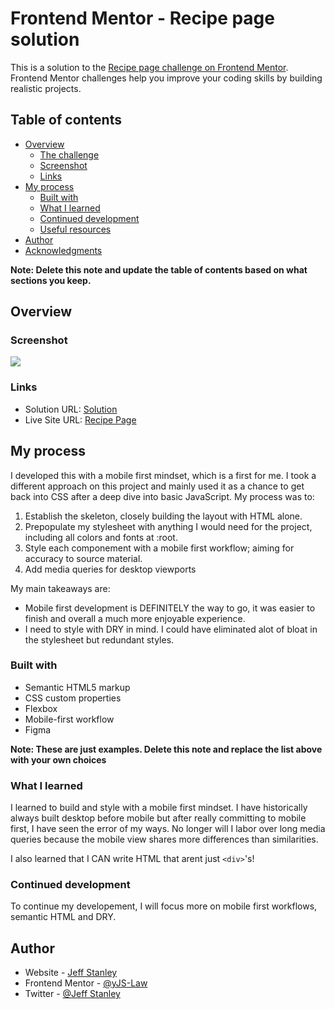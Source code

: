 # Frontend Mentor - Recipe page solution

This is a solution to the [Recipe page challenge on Frontend Mentor](https://www.frontendmentor.io/challenges/recipe-page-KiTsR8QQKm). Frontend Mentor challenges help you improve your coding skills by building realistic projects. 

## Table of contents

- [Overview](#overview)
  - [The challenge](#the-challenge)
  - [Screenshot](#screenshot)
  - [Links](#links)
- [My process](#my-process)
  - [Built with](#built-with)
  - [What I learned](#what-i-learned)
  - [Continued development](#continued-development)
  - [Useful resources](#useful-resources)
- [Author](#author)
- [Acknowledgments](#acknowledgments)

**Note: Delete this note and update the table of contents based on what sections you keep.**

## Overview

### Screenshot

![](./assets/images/Screenshot%202024-02-18%20at%201.49.39 PM.png)

### Links

- Solution URL: [Solution](https://www.frontendmentor.io/solutions/mobile-first-recipe-page-YUjHdpc6Ib)
- Live Site URL: [Recipe Page](https://js-law.github.io/Recipe-Page/)

## My process
I developed this with a mobile first mindset, which is a first for me. I took a different approach on this project and mainly used it as a chance to get back into CSS after a deep dive into basic JavaScript.
My process was to:
1. Establish the skeleton, closely building the layout with HTML alone.
2. Prepopulate my stylesheet with anything I would need for the project, including all colors and fonts at :root.
3. Style each componement with a mobile first workflow; aiming for accuracy to source material.
4. Add media queries for desktop viewports

My main takeaways are:
- Mobile first development is DEFINITELY the way to go, it was easier to finish and overall a much more enjoyable experience.
- I need to style with DRY in mind. I could have eliminated alot of bloat in the stylesheet but redundant styles.

### Built with

- Semantic HTML5 markup
- CSS custom properties
- Flexbox
- Mobile-first workflow
- Figma

**Note: These are just examples. Delete this note and replace the list above with your own choices**

### What I learned

I learned to build and style with a mobile first mindset. I have historically always built desktop before mobile but after really committing to mobile first, I have seen the error of my ways. No longer will I labor over long media queries because the mobile view shares more differences than similarities.

I also learned that I CAN write HTML that arent just `<div>`'s!

### Continued development

To continue my developement, I will focus more on mobile first workflows, semantic HTML and DRY.

## Author

- Website - [Jeff Stanley](https://js-law.github.io/portfolio/)
- Frontend Mentor - [@yJS-Law](https://www.frontendmentor.io/profile/JS-Law)
- Twitter - [@Jeff Stanley](https://twitter.com/justdevposts)

